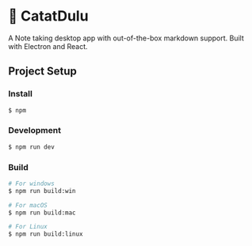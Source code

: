 # 📝 CatatDulu

A Note taking desktop app with out-of-the-box markdown support. Built with Electron and React.

## Project Setup

### Install

```bash
$ npm
```

### Development

```bash
$ npm run dev
```

### Build

```bash
# For windows
$ npm run build:win

# For macOS
$ npm run build:mac

# For Linux
$ npm run build:linux
```
